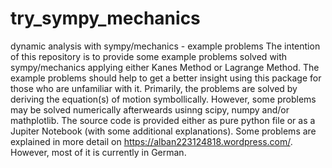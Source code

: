 # try_sympy_mechanics
dynamic analysis with sympy/mechanics - example problems
The intention of this repository is to provide some example problems solved with sympy/mechanics applying either Kanes Method or Lagrange Method. The example problems should help to get a better insight using this package for those who are unfamiliar with it.
Primarily, the problems are solved by deriving the equation(s) of motion symbollically. However, some problems may be solved numerically afterweards usinng scipy, numpy and/or mathplotlib.
The source code is provided either as pure python file or as a Jupiter Notebook (with some additional explanations).
Some problems are explained in more detail on https://alban223124818.wordpress.com/. However, most of it is currently in German. 
